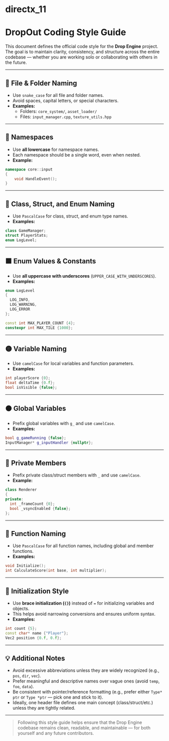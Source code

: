 # directx_11

# DropOut Coding Style Guide

This document defines the official code style for the **Drop Engine** project. The goal is to maintain clarity, consistency, and structure across the entire codebase — whether you are working solo or collaborating with others in the future.

---

## 📁 File & Folder Naming

- Use `snake_case` for all file and folder names.
- Avoid spaces, capital letters, or special characters.
- **Examples:**
  - Folders: `core_system/`, `asset_loader/`
  - Files: `input_manager.cpp`, `texture_utils.hpp`

---

## 🧱 Namespaces

- Use **all lowercase** for namespace names.
- Each namespace should be a single word, even when nested.
- **Example:**

```cpp
namespace core::input 
{
    void HandleEvent();
}
```

---

## 🔷 Class, Struct, and Enum Naming

- Use `PascalCase` for class, struct, and enum type names.
- **Examples:**

```cpp
class GameManager;
struct PlayerStats;
enum LogLevel;
```

---

## 🟩 Enum Values & Constants

- Use **all uppercase with underscores** (`UPPER_CASE_WITH_UNDERSCORES`).
- **Examples:**

```cpp
enum LogLevel 
{
  LOG_INFO,
  LOG_WARNING,
  LOG_ERROR
};

const int MAX_PLAYER_COUNT {4};
constexpr int MAX_TILE {1000};
```

---

## 🟡 Variable Naming

- Use `camelCase` for local variables and function parameters.
- **Examples:**

```cpp
int playerScore {0};
float deltaTime {0.f};
bool isVisible {false};
```

---

## 🟠 Global Variables

- Prefix global variables with `g_` and use `camelCase`.
- **Examples:**

```cpp
bool g_gameRunning {false};
InputManager* g_inputHandler {nullptr};
```

---

## 🔴 Private Members

- Prefix private class/struct members with `_` and use `camelCase`.
- **Example:**

```cpp
class Renderer 
{
private:
  int _frameCount {0};
  bool _vsyncEnabled {false};
};
```

---

## 🔵 Function Naming

- Use `PascalCase` for all function names, including global and member functions.
- **Examples:**

```cpp
void Initialize();
int CalculateScore(int base, int multiplier);
```

---

## 🧱 Initialization Style

- Use **brace initialization (`{}`)** instead of `=` for initializing variables and objects.
- This helps avoid narrowing conversions and ensures uniform syntax.
- **Examples:**

```cpp
int count {5};
const char* name {"Player"};
Vec2 position {0.f, 0.f};
```

---

## 💡 Additional Notes

- Avoid excessive abbreviations unless they are widely recognized (e.g., `pos`, `dir`, `vec`).
- Prefer meaningful and descriptive names over vague ones (avoid `temp`, `foo`, `data`).
- Be consistent with pointer/reference formatting (e.g., prefer either `Type* ptr` or `Type *ptr` — pick one and stick to it).
- Ideally, one header file defines one main concept (class/struct/etc.) unless they are tightly related.

---

> Following this style guide helps ensure that the Drop Engine codebase remains clean, readable, and maintainable — for both yourself and any future contributors.
